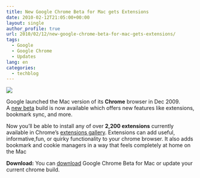 ```yaml
---
title: New Google Chrome Beta for Mac gets Extensions
date: 2010-02-12T21:05:00+00:00
layout: single
author_profile: true
url: 2010/02/12/new-google-chrome-beta-for-mac-gets-extensions/
tags:
  - Google
  - Google Chrome
  - Updates
lang: en
categories: 
  - techblog
---
```

[![](http://1.bp.blogspot.com/_vaUVXcmC3OI/S3W7SHUFnCI/AAAAAAAAA6A/Pz5g6G435Ts/s320/chromelogo.png)](http://1.bp.blogspot.com/_vaUVXcmC3OI/S3W7SHUFnCI/AAAAAAAAA6A/Pz5g6G435Ts/s1600-h/chromelogo.png)

Google launched the Mac version of its **Chrome** browser in Dec 2009. A [new beta](http://chrome.blogspot.com/2010/02/new-beta-of-google-chrome-for-mac-with.html) build is now available which offers new features like extensions, bookmark sync, and more.

Now you’ll be able to install any of over **2,200 extensions** currently available in Chrome’s [extensions gallery](http://chrome.google.com/extensions/). Extensions can add useful, informative,fun, or quirky functionality to your chrome browser. It also adds bookmark and cookie managers in a way that feels completely at home on the Mac

**Download:** You can [download](http://www.google.com/chrome?platform=mac) Google Chrome Beta for Mac or update your current chrome build.